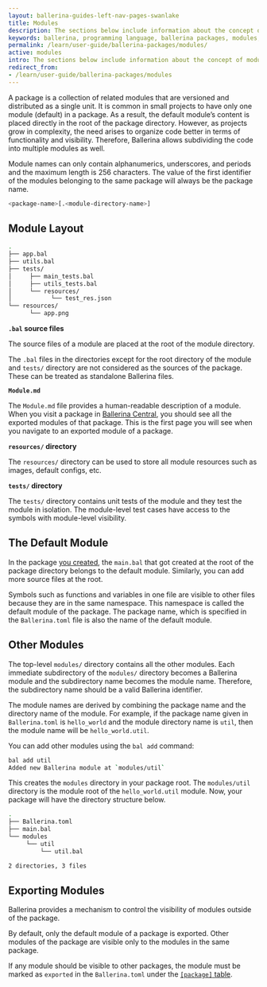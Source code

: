 ```yaml
---
layout: ballerina-guides-left-nav-pages-swanlake
title: Modules
description: The sections below include information about the concept of modules.
keywords: ballerina, programming language, ballerina packages, modules, module layout
permalink: /learn/user-guide/ballerina-packages/modules/
active: modules
intro: The sections below include information about the concept of modules.
redirect_from:
- /learn/user-guide/ballerina-packages/modules
---
```


A package is a collection of related modules that are versioned and distributed as a single unit. It is common in small projects to have only one module (default) in a package. As a result, the default module’s content is placed directly in the root of the package directory. However, as projects grow in complexity, the need arises to organize code better in terms of functionality and visibility. Therefore, Ballerina allows subdividing the code into multiple modules as well.

Module names can only contain alphanumerics, underscores, and periods and the maximum length is 256 characters. The value of the first identifier of the modules belonging to the same package will always be the package name.

```bash
<package-name>[.<module-directory-name>]
```

## Module Layout

```bash
.
├── app.bal
├── utils.bal
├── tests/
│     ├── main_tests.bal
│     ├── utils_tests.bal
│     └── resources/
│           └── test_res.json
└── resources/
      └── app.png
```

**`.bal` source files**

The source files of a module are placed at the root of the module directory.

The `.bal` files in the directories except for the root directory of the module and `tests/` directory are not considered as the sources of the package. These can be treated as standalone Ballerina files.

**`Module.md`**

The `Module.md` file provides a human-readable description of a module. When you visit a package in [Ballerina Central](https://central.ballerina.io/), you should see all the exported modules of that package. This is the first page you will see when you navigate to an exported module of a package.

**`resources/` directory**

The `resources/` directory can be used to store all module resources such as images, default configs, etc.

**`tests/` directory**

The `tests/` directory contains unit tests of the module and they test the module in isolation. The module-level test cases have access to the symbols with module-level visibility.

## The Default Module

In the package [you created](/learn/user-guide/ballerina-packages/creating-your-first-ballerina-package), the `main.bal` that got created at the root of the package directory belongs to the default module. Similarly, you can add more source files at the root.

Symbols such as functions and variables in one file are visible to other files because they are in the same namespace. This namespace is called the default module of the package. The package name, which is specified in the `Ballerina.toml` file is also the name of the default module.


## Other Modules

The top-level `modules/` directory contains all the other modules. Each immediate subdirectory of the `modules/` directory becomes a Ballerina module and the subdirectory name becomes the module name. Therefore, the subdirectory name should be a valid Ballerina identifier.

The module names are derived by combining the package name and the directory name of the module. For example, if the package name given in `Ballerina.toml` is `hello_world` and the module directory name is `util`, then the module name will be `hello_world.util`.

You can add other modules using the `bal add` command:

```bash
bal add util
Added new Ballerina module at `modules/util`
```

This creates the `modules` directory in your package root. The `modules/util` directory is the module root of the `hello_world.util` module. Now, your package will have the directory structure below.

```bash
.
├── Ballerina.toml
├── main.bal
└── modules
     └── util
         └── util.bal

2 directories, 3 files
```

## Exporting Modules

Ballerina provides a mechanism to control the visibility of modules outside of the package.

By default, only the default module of a package is exported. Other modules of the package are visible only to the modules in the same package.

If any module should be visible to other packages, the module must be marked as `exported` in the `Ballerina.toml` under the [`[package]` table](/learn/user-guide/ballerina-packages/package-layout#ballerinatoml).

<style> #tree-expand-all , #tree-collapse-all, .cTocElements {display:none;} .cGitButtonContainer {padding-left: 40px;} </style>